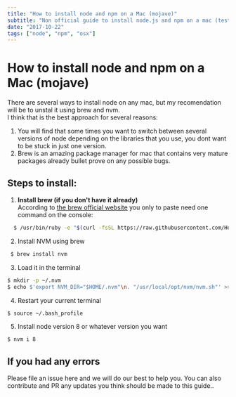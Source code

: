 ```yaml
---
title: "How to install node and npm on a Mac (mojave)"
subtitle: "Non official guide to install node.js and npm on a mac (tested with osx mojave version)"
date: "2017-10-22"
tags: ["node", "npm", "osx"]
---
```


# How to install node and npm on a Mac (mojave)

There are several ways to install node on any mac, but my recomendation will be to unstal it using brew and nvm.  
I think that is the best approach for several reasons:

  1. You will find that some times you want to switch between several versions of node depending on the libraries that you use, you dont want to be stuck in just one version.
  2. Brew is an amazing package manager for mac that contains very mature packages already bullet prove on any possible bugs.
  
## Steps to install:

  1. **Install brew (if you don't have it already)**  
  According to [the brew official website](https://brew.sh/) you only to paste need one command on the console:
  
  ```sh
    $ /usr/bin/ruby -e "$(curl -fsSL https://raw.githubusercontent.com/Homebrew/install/master/install)"
  ```
  
  2. Install NVM using brew
  
  ```sh
   $ brew install nvm
  ```
  
  3. Load it in the terminal
  
  ```sh
  $ mkdir -p ~/.nvm
  $ echo $'export NVM_DIR="$HOME/.nvm"\n. "/usr/local/opt/nvm/nvm.sh"' >> ~/.bash_profile
  ```
  4. Restart your current terminal
  ```sh
  $ source ~/.bash_profile
  ```
  
  5. Install node version 8 or whatever version you want
  ```sh
  $ nvm i 8
  ```
  
 ## If you had any errors
 
 Please file an issue here and we will do our best to help you. You can also contribute and PR any updates you think should be made to this guide..
 
